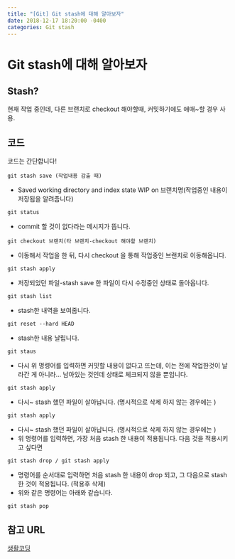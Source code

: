 ```yaml
---
title: "[Git] Git stash에 대해 알아보자"
date: 2018-12-17 18:20:00 -0400
categories: Git stash
---
```


Git stash에 대해 알아보자
=============

Stash?
----
현재 작업 중인데, 다른 브랜치로 checkout 해야할때,  커밋하기에도 애매~할 경우 사용.

코드
----
코드는 간단합니다!

```
git stash save (작업내용 감출 때)
```
* Saved working directory and index state WIP  on 브랜치명(작업중인 내용이 저장됨을 알려줍니다)

```
git status 
```
* commit 할 것이 없다라는 메시지가 뜹니다.

```
git checkout 브랜치(타 브랜치-checkout 해야할 브랜치)
```
* 이동해서 작업을 한 뒤, 다시 checkout 을 통해 작업중인 브랜치로 이동해옵니다.

```
git stash apply
```
* 저장되었던 파일-stash save 한 파일이 다시 수정중인 상태로 돌아옵니다.

```
git stash list
```
* stash한 내역을 보여줍니다.

```
git reset --hard HEAD 
```
* stash한 내용 날립니다.

```
git staus
```
* 다시 위 명령어를 입력하면 커밋할 내용이 없다고 뜨는데, 이는 전에 작업한것이 날라간 게 아니라... 남아있는 것인데 상태로 체크되지 않을 뿐입니다.

```
git stash apply 
```
* 다시~ stash 했던 파일이 살아납니다. (명시적으로 삭제 하지 않는 경우에는 )

```
git stash apply 
```
* 다시~ stash 했던 파일이 살아납니다. (명시적으로 삭제 하지 않는 경우에는 )
* 위 명령어를 입력하면, 가장 처음 stash 한 내용이 적용됩니다.
다음 것을 적용시키고 싶다면

```
git stash drop / git stash apply
```
* 명령어를 순서대로 입력하면 처음 stash 한 내용이 drop 되고, 그 다음으로 stash 한 것이 적용됩니다. (적용후 삭제)
* 위와 같은 명령어는 아래와 같습니다.

```
git stash pop
```

참고 URL
------


[생활코딩](https://www.youtube.com/watch?time_continue=5&v=ArNd5sSwD04)



